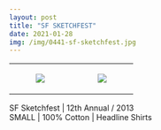 ```yaml
---
layout: post
title: "SF SKETCHFEST"
date: 2021-01-28
img: /img/0441-sf-sketchfest.jpg
---
```




<table style="width:100%;"><tr><td style="vertical-align:top;">
      <figure class="tmblr-full" data-orig-height="2048" data-orig-width="1365" data-orig-src="https://concertshirts.netlify.app/shirts/0441/0441-01.jpg"><img src="https://64.media.tumblr.com/5b570025e9a8feb2c6f00dcc57c4172e/2b6543c4bfe951a9-bd/s540x810/62bd8cc49c835a2e69fafbbc814403b8901b7090.jpg" data-orig-height="2048" data-orig-width="1365" data-orig-src="https://concertshirts.netlify.app/shirts/0441/0441-01.jpg"/></figure></td>
    <td style="vertical-align:top;">
      <figure class="tmblr-full" data-orig-height="2048" data-orig-width="1365" data-orig-src="https://concertshirts.netlify.app/shirts/0441/0441-02.jpg"><img src="https://64.media.tumblr.com/17b91499a413f5681b4499db0aa3b3d2/2b6543c4bfe951a9-96/s540x810/5d0da6a3a0e782c282f8396facef4dab7c5d595c.jpg" data-orig-height="2048" data-orig-width="1365" data-orig-src="https://concertshirts.netlify.app/shirts/0441/0441-02.jpg"/></figure></td>
  </tr></table><p>
  SF Sketchfest | 12th Annual / 2013<br/>SMALL | 100% Cotton | Headline Shirts
</p>
